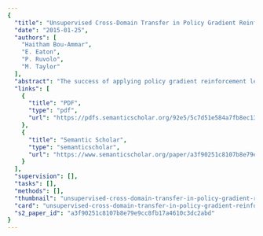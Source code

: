 ```yaml
---
{
  "title": "Unsupervised Cross-Domain Transfer in Policy Gradient Reinforcement Learning via Manifold Alignment",
  "date": "2015-01-25",
  "authors": [
    "Haitham Bou-Ammar",
    "E. Eaton",
    "P. Ruvolo",
    "M. Taylor"
  ],
  "abstract": "The success of applying policy gradient reinforcement learning (RL) to difficult control tasks hinges crucially on the ability to determine a sensible initialization for the policy. Transfer learning methods tackle this problem by reusing knowledge gleaned from solving other related tasks. In the case of multiple task domains, these algorithms require an inter-task mapping to facilitate knowledge transfer across domains. However, there are currently no general methods to learn an inter-task mapping without requiring either background knowledge that is not typically present in RL settings, or an expensive analysis of an exponential number of inter-task mappings in the size of the state and action spaces. \n \nThis paper introduces an autonomous framework that uses unsupervised manifold alignment to learn intertask mappings and effectively transfer samples between different task domains. Empirical results on diverse dynamical systems, including an application to quadrotor control, demonstrate its effectiveness for cross-domain transfer in the context of policy gradient RL.",
  "links": [
    {
      "title": "PDF",
      "type": "pdf",
      "url": "https://pdfs.semanticscholar.org/92e5/5c7d51e584a7fb8ec134fe2ec2b88defb4cc.pdf"
    },
    {
      "title": "Semantic Scholar",
      "type": "semanticscholar",
      "url": "https://www.semanticscholar.org/paper/a3f90251c8107b8e79e9cc8fb17a4610c3dc2abd"
    }
  ],
  "supervision": [],
  "tasks": [],
  "methods": [],
  "thumbnail": "unsupervised-cross-domain-transfer-in-policy-gradient-reinforcement-learning-via-manifold-alignment-thumb.jpg",
  "card": "unsupervised-cross-domain-transfer-in-policy-gradient-reinforcement-learning-via-manifold-alignment-card.jpg",
  "s2_paper_id": "a3f90251c8107b8e79e9cc8fb17a4610c3dc2abd"
}
---
```


